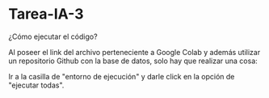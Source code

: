 # Tarea-IA-3
¿Cómo ejecutar el código?

Al poseer el link del archivo perteneciente a Google Colab y además utilizar un repositorio Github con la base de datos, solo hay que realizar una cosa:

Ir a la casilla de "entorno de ejecución" y darle click en la opción de "ejecutar todas".
